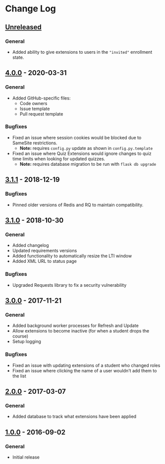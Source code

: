 # Change Log

## [Unreleased]

### General

- Added ability to give extensions to users in the `"invited"` enrollment state.

## [4.0.0] - 2020-03-31

### General

- Added GitHub-specific files:
  - Code owners
  - Issue template
  - Pull request template

### Bugfixes

- Fixed an issue where session cookies would be blocked due to SameSite restrictions.
  - **Note:** requires `config.py` update as shown in `config.py.template`
- Fixed an issue where Quiz Extensions would ignore changes to quiz time limits when looking for updated quizzes.
  - **Note:** requires database migration to be run with `flask db upgrade`

## [3.1.1] - 2018-12-19

### Bugfixes

- Pinned older versions of Redis and RQ to maintain compatibility.

## [3.1.0] - 2018-10-30

### General

- Added changelog
- Updated requirements versions
- Added functionality to automatically resize the LTI window
- Added XML URL to status page

### Bugfixes

- Upgraded Requests library to fix a security vulnerability

## [3.0.0] - 2017-11-21

### General

- Added background worker processes for Refresh and Update
- Allow extensions to become inactive (for when a student drops the course)
- Setup logging

### Bugfixes

- Fixed an issue with updating extensions of a student who changed roles
- Fixed an issue where clicking the name of a user wouldn't add them to the list

## [2.0.0] - 2017-03-07

### General

- Added database to track what extensions have been applied

## [1.0.0] - 2016-09-02

### General

- Initial release

[Unreleased]: https://github.com/ucfopen/quiz-extensions/compare/v4.0.0...master
[4.0.0]: https://github.com/ucfopen/quiz-extensions/compare/v3.1.1...v4.0.0
[3.1.1]: https://github.com/ucfopen/quiz-extensions/compare/v3.1.0...v3.1.1
[3.1.0]: https://github.com/ucfopen/quiz-extensions/compare/v3.0.0...v3.1.0
[3.0.0]: https://github.com/ucfopen/quiz-extensions/compare/v2.0.0...v3.0.0
[2.0.0]: https://github.com/ucfopen/quiz-extensions/compare/v1.0.0...v2.0.0
[1.0.0]: https://github.com/ucfopen/quiz-extensions/compare/5a01595...v1.0.0
